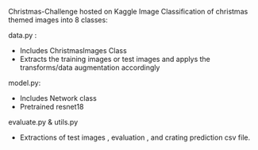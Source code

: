 Christmas-Challenge hosted on Kaggle
Image Classification of christmas themed images into 8 classes: 



data.py : 
- Includes ChristmasImages Class
- Extracts the training images or test images and applys the transforms/data augmentation accordingly

model.py:
- Includes Network class
- Pretrained resnet18

evaluate.py & utils.py
- Extractions of test images , evaluation , and crating prediction csv file.


